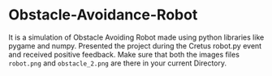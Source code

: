 # Obstacle-Avoidance-Robot
It is a simulation of Obstacle Avoiding Robot made using python libraries like pygame and numpy. Presented the project during the Cretus robot.py event and received positive feedback.
Make sure that both the images files `robot.png` and `obstacle_2.png` are there in your current Directory.
